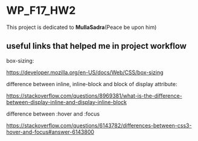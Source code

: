 # WP_F17_HW2
This project is dedicated to **MullaSadra**(Peace be upon him)

## useful links that helped me in project workflow

box-sizing:

https://developer.mozilla.org/en-US/docs/Web/CSS/box-sizing

difference between inline, inline-block and block of display attribute:

https://stackoverflow.com/questions/8969381/what-is-the-difference-between-display-inline-and-display-inline-block

difference between :hover and :focus

https://stackoverflow.com/questions/6143782/differences-between-css3-hover-and-focus#answer-6143800
